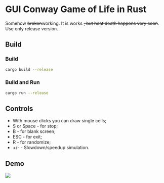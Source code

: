 # GUI Conway Game of Life in Rust
Somehow ~~broken~~working. It is works ~~, but heat death happens very soon~~.
Use only release version.

## Build
### Build
```sh
cargo build --release
```
### Build and Run
```sh
cargo run --release
```

## Controls
- With mouse clicks you can draw single cells;
- S or Space - for stop;
- B - for blank screen;
- ESC - for exit;
- R - for randomize;
- +/- - Slowdown/speedup simulation.

## Demo
![](game_of_life_gui.gif)